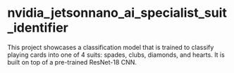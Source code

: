 # nvidia_jetsonnano_ai_specialist_suit_identifier
 This project showcases a classification model that is trained to classify playing cards
 into one of 4 suits: spades, clubs, diamonds, and hearts. It is built on top of
 a pre-trained ResNet-18 CNN.
